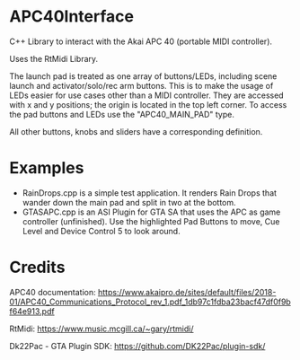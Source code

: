 # APC40Interface

C++ Library to interact with the Akai APC 40 (portable MIDI controller).

Uses the RtMidi Library.

The launch pad is treated as one array of buttons/LEDs, including scene launch and activator/solo/rec arm buttons. This is to make the usage of LEDs easier for use cases other than a MIDI controller.
They are accessed with x and y positions; the origin is located in the top left corner.
To access the pad buttons and LEDs use the "APC40_MAIN_PAD" type.

All other buttons, knobs and sliders have a corresponding definition.

# Examples

- RainDrops.cpp is a simple test application. It renders Rain Drops that wander down the main pad and split in two at the bottom.
- GTASAPC.cpp is an ASI Plugin for GTA SA that uses the APC as game controller (unfinished). Use the highlighted Pad Buttons to move, Cue Level and Device Control 5 to look around.

# Credits

APC40 documentation: https://www.akaipro.de/sites/default/files/2018-01/APC40_Communications_Protocol_rev_1.pdf_1db97c1fdba23bacf47df0f9bf64e913.pdf

RtMidi: https://www.music.mcgill.ca/~gary/rtmidi/

Dk22Pac - GTA Plugin SDK: https://github.com/DK22Pac/plugin-sdk/
